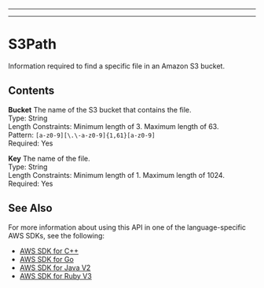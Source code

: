 --------

--------

# S3Path<a name="API_S3Path"></a>

Information required to find a specific file in an Amazon S3 bucket\.

## Contents<a name="API_S3Path_Contents"></a>

 **Bucket**   <a name="Kendra-Type-S3Path-Bucket"></a>
The name of the S3 bucket that contains the file\.  
Type: String  
Length Constraints: Minimum length of 3\. Maximum length of 63\.  
Pattern: `[a-z0-9][\.\-a-z0-9]{1,61}[a-z0-9]`   
Required: Yes

 **Key**   <a name="Kendra-Type-S3Path-Key"></a>
The name of the file\.  
Type: String  
Length Constraints: Minimum length of 1\. Maximum length of 1024\.  
Required: Yes

## See Also<a name="API_S3Path_SeeAlso"></a>

For more information about using this API in one of the language\-specific AWS SDKs, see the following:
+  [AWS SDK for C\+\+](https://docs.aws.amazon.com/goto/SdkForCpp/kendra-2019-02-03/S3Path) 
+  [AWS SDK for Go](https://docs.aws.amazon.com/goto/SdkForGoV1/kendra-2019-02-03/S3Path) 
+  [AWS SDK for Java V2](https://docs.aws.amazon.com/goto/SdkForJavaV2/kendra-2019-02-03/S3Path) 
+  [AWS SDK for Ruby V3](https://docs.aws.amazon.com/goto/SdkForRubyV3/kendra-2019-02-03/S3Path) 